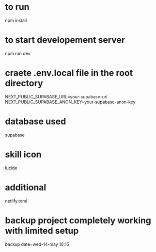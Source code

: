 # to run
npm install 

# to start developement server
npm run dev

# craete .env.local file in the root directory

NEXT_PUBLIC_SUPABASE_URL=your-supabase-url
NEXT_PUBLIC_SUPABASE_ANON_KEY=your-supabase-anon-key


# database used

supabase

# skill icon
lucide

# additional
netlify.toml



# backup project completely working with limited setup 
backup date=wed-14-may 10:15